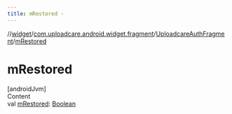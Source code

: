 ```yaml
---
title: mRestored -
---
```

//[widget](../../index.md)/[com.uploadcare.android.widget.fragment](../index.md)/[UploadcareAuthFragment](index.md)/[mRestored](m-restored.md)



# mRestored  
[androidJvm]  
Content  
val [mRestored](m-restored.md): [Boolean](https://kotlinlang.org/api/latest/jvm/stdlib/kotlin/-boolean/index.html)  



